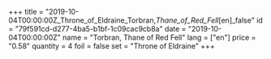 +++
title = "2019-10-04T00:00:00Z_Throne_of_Eldraine_Torbran,_Thane_of_Red_Fell_[en]_false"
id = "79f591cd-d277-4ba5-b1bf-1c09cac9cb8a"
date = "2019-10-04T00:00:00Z"
name = "Torbran, Thane of Red Fell"
lang = ["en"]
price = "0.58"
quantity = 4
foil = false
set = "Throne of Eldraine"
+++
